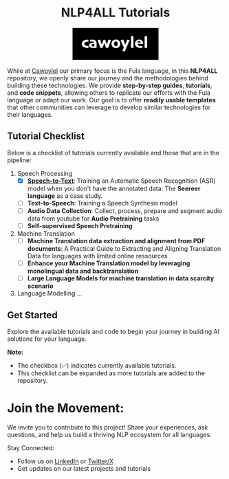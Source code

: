 <h1 align="center">NLP4ALL Tutorials</h1>

<p align="center">
  <img src="asr/illustrations/cawoylel.png", width=200" alt="transformer" width=600 class="center">
</p>


While at [Cawoylel](https://cawoylel.com/) our primary focus is the Fula language, in this **NLP4ALL** repository, we openly share our journey and the methodologies behind building these technologies. We provide **step-by-step guides**, **tutorials**, and **code snippets**, allowing others to replicate our efforts with the Fula language or adapt our work. Our goal is to offer **readily usable templates** that other communities can leverage to develop similar technologies for their languages. 

## Tutorial Checklist

Below is a checklist of tutorials currently available and those that are in the pipeline:

1. Speech Processing
    - [x] [**Speech-to-Text**](https://colab.research.google.com/github/cawoylel/nlp4all/blob/main/asr/src/asr_tutorial.ipynb#scrollTo=ZHqkn2_OCz4Y): Training an Automatic Speech Recognition (ASR) model when you don't have the annotated data: The **Seereer language** as a case study.
    - [ ] **Text-to-Speech**: Training a Speech Synthesis model
    - [ ] **Audio Data Collection**: Collect, process, prepare and segment audio data from youtube for **Audio Pretraining** tasks
    - [ ] **Self-supervised Speech Pretraining**

2. Machine Translation
    - [ ] **Machine Translation data extraction and alignment from PDF documents**: A Practical Guide to Extracting and Aligning Translation Data for languages with limited online ressources
    - [ ] **Enhance your Machine Translation model by leveraging monolingual data and backtranslation**
    - [ ] **Large Language Models for machine translation in data scarcity scenario**

3. Language Modelling
  ...

  
## Get Started

Explore the available tutorials and code to begin your journey in building AI solutions for your language.

**Note:**

* The checkbox (✅) indicates currently available tutorials. 
* This checklist can be expanded as more tutorials are added to the repository.
  
# Join the Movement:

We invite you to contribute to this project! Share your experiences, ask questions, and help us build a thriving NLP ecosystem for all languages.

Stay Connected:

- Follow us on [LinkedIn](https://www.linkedin.com/company/cawoylel/?viewAsMember=true) or [Twitter/X](https://twitter.com/cawoylel)
- Get updates on our latest projects and tutorials
